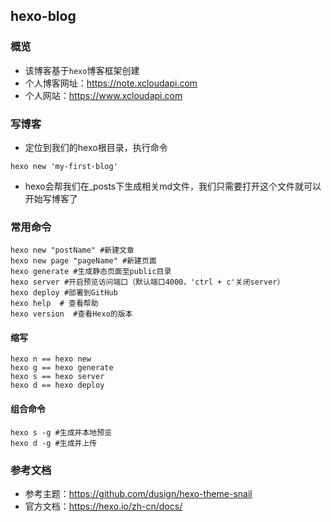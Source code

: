 ## hexo-blog

### 概览
- 该博客基于`hexo`博客框架创建
- 个人博客网址：https://note.xcloudapi.com
- 个人网站：https://www.xcloudapi.com

### 写博客
- 定位到我们的hexo根目录，执行命令

```
hexo new 'my-first-blog'
```
- hexo会帮我们在_posts下生成相关md文件，我们只需要打开这个文件就可以开始写博客了

### 常用命令

```
hexo new "postName" #新建文章
hexo new page "pageName" #新建页面
hexo generate #生成静态页面至public目录
hexo server #开启预览访问端口（默认端口4000，'ctrl + c'关闭server）
hexo deploy #部署到GitHub
hexo help  # 查看帮助
hexo version  #查看Hexo的版本
```

#### 缩写

```
hexo n == hexo new
hexo g == hexo generate
hexo s == hexo server
hexo d == hexo deploy
```

#### 组合命令

```
hexo s -g #生成并本地预览
hexo d -g #生成并上传
```

### 参考文档
- 参考主题：https://github.com/dusign/hexo-theme-snail
- 官方文档：https://hexo.io/zh-cn/docs/